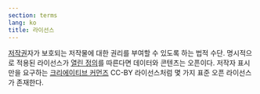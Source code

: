 ```yaml
---
section: terms
lang: ko
title: 라이선스
---
```


[저작권](../copyright/)자가 보호되는 저작물에 대한 권리를 부여할 수 있도록 하는 법적 수단. 명시적으로 적용된 라이선스가 [열린 정의](../open-definition/)를 따른다면 데이터와 콘텐츠는 오픈이다. 저작자 표시만을 요구하는 [크리에이티브 커먼즈](../creative-commons/) CC-BY 라이선스처럼 몇 가지 표준 오픈 라이선스가 존재한다.
